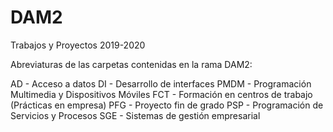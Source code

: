 # DAM2
Trabajos y Proyectos 2019-2020

Abreviaturas de las carpetas contenidas en la rama DAM2:

AD - Acceso a datos
DI - Desarrollo de interfaces
PMDM - Programación Multimedia y Dispositivos Móviles
FCT - Formación en centros de trabajo (Prácticas en empresa)
PFG - Proyecto fin de grado
PSP - Programación de Servicios y Procesos
SGE - Sistemas de gestión empresarial